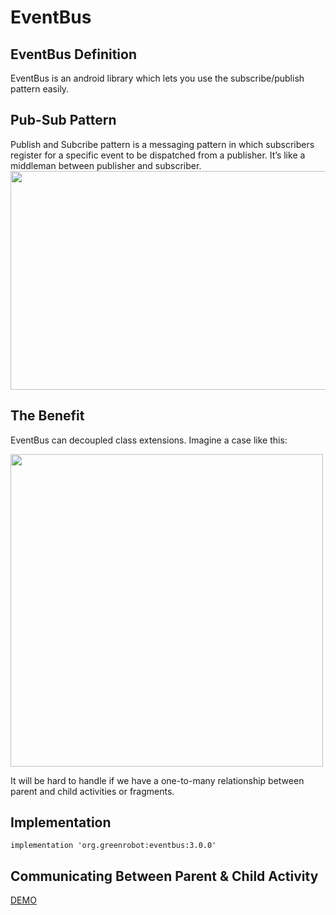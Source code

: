 # EventBus

## EventBus Definition
EventBus is an android library which lets you use the subscribe/publish pattern easily.

## Pub-Sub Pattern
Publish and Subcribe pattern is a messaging pattern in which subscribers register for a specific event to be dispatched from a publisher. It’s like a middleman between publisher and subscriber.
<img src="https://i.imgur.com/JD5FGig.png" width="800px" height="350px" />

## The Benefit
EventBus can decoupled class extensions. Imagine a case like this:

<img src="https://i.imgur.com/hVoRfnL.png" width="500px" height="500px" />

It will be hard to handle if we have a one-to-many relationship between parent and child activities or fragments.

## Implementation
`implementation 'org.greenrobot:eventbus:3.0.0'`

## Communicating Between Parent & Child Activity 
[DEMO](https://imgur.com/xl5ci05)
